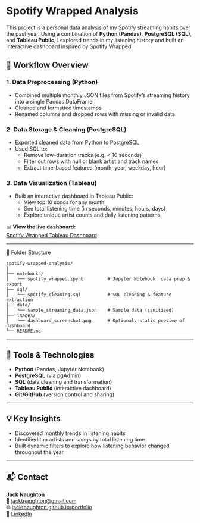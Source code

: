 # Spotify Wrapped Analysis

This project is a personal data analysis of my Spotify streaming habits over the past year. Using a combination of **Python (Pandas)**, **PostgreSQL (SQL)**, and **Tableau Public**, I explored trends in my listening history and built an interactive dashboard inspired by Spotify Wrapped.

## 🔄 Workflow Overview

### 1. Data Preprocessing (Python)
- Combined multiple monthly JSON files from Spotify’s streaming history into a single Pandas DataFrame
- Cleaned and formatted timestamps
- Renamed columns and dropped rows with missing or invalid data

### 2. Data Storage & Cleaning (PostgreSQL)
- Exported cleaned data from Python to PostgreSQL
- Used SQL to:
  - Remove low-duration tracks (e.g. < 10 seconds)
  - Filter out rows with null or blank artist and track names
  - Extract time-based features (month, year, weekday, hour)

### 3. Data Visualization (Tableau)
- Built an interactive dashboard in Tableau Public:
  - View top 10 songs for any month
  - See total listening time (in seconds, minutes, hours, days)
  - Explore unique artist counts and daily listening patterns

📊 **View the live dashboard:**  
[Spotify Wrapped Tableau Dashboard](https://public.tableau.com/views/spotify_wrapped/SpotifyWrapped)

---

📁 Folder Structure 
```
spotify-wrapped-analysis/
│
├── notebooks/
│   └── spotify_wrapped.ipynb         # Jupyter Notebook: data prep & export
├── sql/
│   └── spotify_cleaning.sql          # SQL cleaning & feature extraction
├── data/
│   └── sample_streaming_data.json    # Sample data (sanitized)
├── images/
│   └── dashboard_screenshot.png      # Optional: static preview of dashboard
└── README.md
```


---

## 🧰 Tools & Technologies

- **Python** (Pandas, Jupyter Notebook)
- **PostgreSQL** (via pgAdmin)
- **SQL** (data cleaning and transformation)
- **Tableau Public** (interactive dashboard)
- **Git/GitHub** (version control and sharing)

---

## 💡 Key Insights

- Discovered monthly trends in listening habits
- Identified top artists and songs by total listening time
- Built dynamic filters to explore how listening behavior changed throughout the year

---

## 📬 Contact

**Jack Naughton**  
📧 jacktnaughton@gmail.com  
🌐 [jacktnaughton.github.io/portfolio](https://jacktnaughton.github.io/portfolio)  
🔗 [LinkedIn](https://linkedin.com/in/john-t-naughton)

